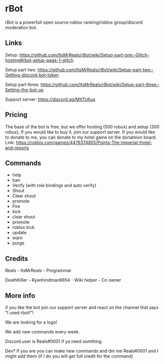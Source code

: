# rBot

rBot is a powerfull open source roblox ranking/roblox group/discord moderation bot.


## Links

Setup: https://github.com/ItsMrReals/rBot/wiki/Setup-part-one:-Glitch-hosting#rbot-setup-page-1-glitch

Setup part two: https://github.com/ItsMrReals/rBot/wiki/Setup-part-two:-Getting-discord-bot-token

Setup part three: https://github.com/ItsMrReals/rBot/wiki/Setup-part-three:-Setting-the-bot-up

Support server: https://discord.gg/MXTcKuq


## Pricing
The base of the bot is free, but we offer hosting (500 robux) and setup (300 robux), If you would like to buy it, join our support server. If you would like to donate to me, you can donate to my hotel game on the donateion board. Link: https://roblox.com/games/4476374855/Points-The-Imperial-Hotel-and-resorts

## Commands

- help
- ban
- Verify (with role bindings and auto verify)
- Shout
- Clear shout
- promote
- Fire
- kick
- clear shout
- promote
- roblox kick
- update
- warn
- purge


## Credits

Reals - ItsMrReals - Programmar

DeathKiller - Ryanhindman6654 - Wiki helper - Co owner


## More info

if you like the bot join our support server and react on the channel that says "I used rbot!"!

We are looking for a logo!

We add new commands every week.

Discord user is Reals#0001 if ya need somthing.

Dev? If you are you can make new commands and dm me Reals#0001 and I might add them (if I do you will get full credit for the command)


